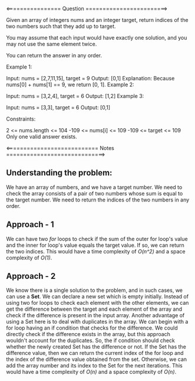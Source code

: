 <================ Question ========================>

Given an array of integers nums and an integer target, return indices of the two numbers such that they add up to target.

You may assume that each input would have exactly one solution, and you may not use the same element twice.

You can return the answer in any order.

 

Example 1:

Input: nums = [2,7,11,15], target = 9
Output: [0,1]
Explanation: Because nums[0] + nums[1] == 9, we return [0, 1].
Example 2:

Input: nums = [3,2,4], target = 6
Output: [1,2]
Example 3:

Input: nums = [3,3], target = 6
Output: [0,1]
 

Constraints:

2 <= nums.length <= 104
-109 <= nums[i] <= 109
-109 <= target <= 109
Only one valid answer exists.

<=========================== Notes =============================>

## Understanding the problem:
We have an array of numbers, and we have a target number. We need to check the array consists of a pair of two numbers whose sum is equal to the target number. We need to return the indices of the two numbers in any order.

## Approach - 1
We can have two *for* loops to check if the sum of the outer for loop's value and the inner for loop's value equals the target value. If so, we can return the two indices.
This would have a time complexity of *O(n^2)* and a space complexity of *O(1)*.

## Approach - 2
We know there is a single solution to the problem, and in such cases, we can use a **Set**.
We can declare a new set which is empty initially. Instead of using two for loops to check each element with the other elements, we can get the difference between the target and each element of the array and check if the difference is present in the input array. 
Another advantage of using a Set here is to deal with duplicates in the array.
We can begin with a for loop having an if condition that checks for the difference. We could directly check if the difference exists in the array, but this approach wouldn't account for the duplicates. So, the if condition should check whether the newly created Set has the difference or not.
If the Set has the difference value, then we can return the current index of the for loop and the index of the difference value obtained from the set. Otherwise, we can add the array number and its index to the Set for the next iterations.
This would have a time complexity of *O(n)* and a space complexity of *O(n)*.
